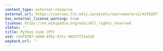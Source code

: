 ```yaml
---
content_type: external-resource
external_url: https://courses.llx.edly.io/assets/courseware/v1/42f035f7517399e0802ef4141b26e569/asset-v1:llx+MITLLx81+Self-paced-2022+type@asset+block/code.py
has_external_license_warning: true
license: https://en.wikipedia.org/wiki/All_rights_reserved
status: ''
title: Python Code (PY)
uid: c2df8307-adb8-4fbc-87cc-46527f31a216
wayback_url: ''
---
```

